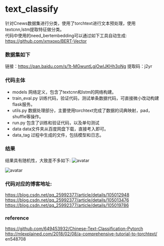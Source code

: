 # text_classify
针对Cnews数据集进行分类，使用了torchtext进行文本预处理，使用textcnn,lstm提取特征做分类。  
代码中使用的need_bertembedding可以通过如下工具自动生成: https://github.com/xmxoxo/BERT-Vector

### 数据集如下
链接：https://pan.baidu.com/s/1t-MGwuntLgjOwlJKHh3oNg 
提取码：j2yr

### 代码主体
- models
  网络定义，包含了textcnn和lstm的网络构建。
- train_eval.py
  训练代码，验证代码，测试单条数据代码，可直接微小改动构建flask服务。
- utils.py
  数据处理部分，主要使用torchtext完成了数据的词典映射，pad，shuffle等操作。
- run.py
  包含了训练和验证代码，以及单句测试
- data
  data文件夹从百度网盘下载，直接考入即可。
- data_tag
  过程中生成的文件，包括模型和日志。
### 结果
结果具有随机性，大致差不多如下: 
![avatar](https://github.com/mathCrazyy/text_classify/tree/master/pic/eval.png)

![avatar](https://github.com/mathCrazyy/text_classify/tree/master/pic/test.png)

### 代码对应的博客地址:
https://blog.csdn.net/qq_25992377/article/details/105012948  
https://blog.csdn.net/qq_25992377/article/details/105013476  
https://blog.csdn.net/qq_25992377/article/details/105019786

### reference
https://github.com/649453932/Chinese-Text-Classification-Pytorch  
http://mlexplained.com/2018/02/08/a-comprehensive-tutorial-to-torchtext/
en548708
